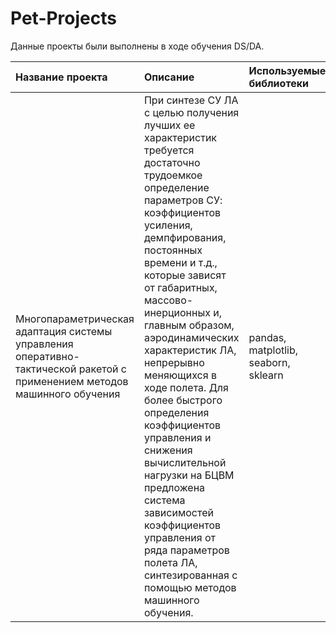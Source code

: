 # Pet-Projects

Данные проекты были выполнены в ходе обучения DS/DA. 

| Название проекта | Описание | Используемые библиотеки | Ссылка |
| :---------------------- | :---------------------- | :---------------------- | :---------------------- |
| Многопараметрическая адаптация системы управления оперативно-тактической ракетой с применением методов машинного обучения | При синтезе СУ ЛА с целью получения лучших ее характеристик требуется достаточно трудоемкое определение параметров СУ: коэффициентов усиления, демпфирования, постоянных времени и т.д., которые зависят от габаритных, массово-инерционных и, главным образом, аэродинамических характеристик ЛА, непрерывно меняющихся в ходе полета. Для более быстрого определения коэффициентов управления и снижения вычислительной нагрузки на БЦВМ предложена система зависимостей коэффициентов управления от ряда параметров полета ЛА, синтезированная с помощью методов машинного обучения.  | pandas, matplotlib, seaborn, sklearn | [Ссылка на проект]() |
